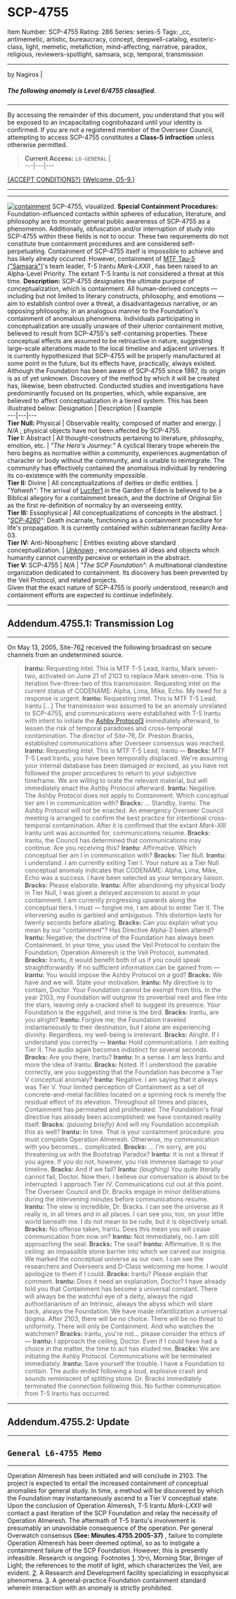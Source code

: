 # SCP-4755
Item Number: SCP-4755
Rating: 286
Series: series-5
Tags: _cc, antimemetic, artistic, bureaucracy, concept, deepwell-catalog, esoteric-class, light, memetic, metafiction, mind-affecting, narrative, paradox, religious, reviewers-spotlight, samsara, scp, temporal, transmission

---

by Nagiros
| 
##### The following anomaly is Level 6/4755 classified.
* * *
By accessing the remainder of this document, you understand that you will be exposed to an incapacitating cognitohazard until your identity is confirmed. If you are not a registered member of the Overseer Council, attempting to access SCP-4755 constitutes a **Class-5 infraction** unless otherwise permitted.
> **Current Access:** `L6-GENERAL`
|   
---|---|---  
  
  
  

[{ACCEPT CONDITIONS?}](javascript:;)
[{Welcome, O5-9.}](javascript:;)
* * *
* * *
[![containment](https://scp-wiki.wdfiles.com/local--resized-images/scp-4755/containment/medium.jpg)](https://scp-wiki.wdfiles.com/local--files/scp-4755/containment)
SCP-4755, visualized.
**Special Containment Procedures:** Foundation-influenced contacts within spheres of education, literature, and philosophy are to monitor general public awareness of SCP-4755 as a phenomenon. Additionally, obfuscation and/or interruption of study into SCP-4755 within these fields is not to occur. These two requirements do not constitute true containment procedures and are considered self-perpetuating.
Containment of SCP-4755 itself is impossible to achieve and has likely already occurred. However, containment of [MTF Tau-5 ("Samsara")](/task-forces#tau-5)'s team leader, T-5 Irantu _Mark-LXXII_ , has been raised to an Alpha-Level Priority. The extant T-5 Irantu is not considered a threat at this time.
**Description:** SCP-4755 designates the ultimate purpose of conceptualization, which is containment. All human-derived concepts — including but not limited to literary constructs, philosophy, and emotions — aim to establish control over a threat, a disadvantageous narrative, or an opposing philosophy, in an analogous manner to the Foundation's containment of anomalous phenomena. Individuals participating in conceptualization are usually unaware of their ulterior containment motive, believed to result from SCP-4755's self-containing properties.
These conceptual effects are assumed to be retroactive in nature, suggesting large-scale alterations made to the local timeline and adjacent universes. It is currently hypothesized that SCP-4755 will be properly manufactured at some point in the future, but its effects have, practically, always existed.
Although the Foundation has been aware of SCP-4755 since 1987, its origin is as of yet unknown. Discovery of the method by which it will be created has, likewise, been obstructed.
Conducted studies and investigations have predominantly focused on its properties, which, while expansive, are believed to affect conceptualization in a tiered system. This has been illustrated below:
Designation | Description | Example  
---|---|---  
**Tier Null:** Physical | Observable reality, composed of matter and energy. | _N/A_ ; physical objects have not been affected by SCP-4755.  
**Tier I:** Abstract | All thought-constructs pertaining to literature, philosophy, emotion, etc. | _"The Hero's Journey:"_ A cyclical literary trope wherein the hero begins as normative within a community, experiences augmentation of character or body without the community, and is unable to reintegrate. The community has effectively contained the anomalous individual by rendering its co-existence with the community impossible.  
**Tier II:** Divine | All conceptualizations of deities or deific entities. | _"Yahweh":_ The arrival of [Lucifer](/the-eschaton)[1](javascript:;) in the Garden of Eden is believed to be a Biblical allegory for a containment breach, and the doctrine of Original Sin as the first re-definition of normalcy by an overseeing entity.  
**Tier III:** Essophysical | All conceptualizations of concepts in the abstract. | _"[SCP-4260](/scp-4260)":_ Death incarnate, functioning as a containment procedure for life's propagation. It is currently contained within subterranean facility Area-03.  
**Tier IV:** Anti-Noospheric | Entities existing above standard conceptualization. | _[Unknown](/scp-6820)_ ; encompasses all ideas and objects which humanity cannot currently perceive or entertain in the abstract.  
**Tier V:** SCP-4755 | _N/A_ | _"The SCP Foundation":_ A multinational clandestine organization dedicated to containment. Its discovery has been prevented by the Veil Protocol, and related projects.  
Given that the exact nature of SCP-4755 is poorly understood, research and containment efforts are expected to continue indefinitely.
* * *
## Addendum.4755.1: Transmission Log
* * *
On May 13, 2005, Site-76[2](javascript:;) received the following broadcast on secure channels from an undetermined source.
> **Irantu:** Requesting intel. This is MTF T-5 Lead, Irantu, Mark seven-two, activated on June 21 of 2103 to replace Mark seven-one. This is iteration five-three-two of this transmission. Requesting intel on the current status of CODENAME: Alpha, Lima, Mike, Echo. My need for a response is urgent.
> **Irantu:** Requesting intel. This is MTF T-5 Lead, Irantu […]
The transmission was assumed to be an anomaly unrelated to SCP-4755, and communications were established with T-5 Irantu with intent to initiate the [Ashby Protocol](/scp-4372)[3](javascript:;) immediately afterward, to lessen the risk of temporal paradoxes and cross-temporal contamination. The director of Site-76, Dr. Preston Bracks, established communications after Overseer consensus was reached.
> **Irantu:** Requesting intel. This is MTF T-5 Lead, Irantu —
> **Bracks:** MTF T-5 Lead Irantu, you have been temporally displaced. We're assuming your internal database has been damaged or excised, as you have not followed the proper procedures to return to your subjective timeframe. We are willing to orate the relevant material, but will immediately enact the Ashby Protocol afterward.
> **Irantu:** Negative. The Ashby Protocol does not apply to Containment. Which conceptual tier am I in communication with?
> **Bracks:** _…_ Standby, Irantu. The Ashby Protocol will not be enacted.
An emergency Overseer Council meeting is arranged to confirm the best practice for intentional cross-temporal contamination. After it is confirmed that the extant _Mark-XIII_ Irantu unit was accounted for, communications resume.
> **Bracks:** Irantu, the Council has determined that communications may continue. Are you receiving this?
> **Irantu:** Affirmative. Which conceptual tier am I in communication with?
> **Bracks:** Tier Null.
> **Irantu:** I understand. I am currently exiting Tier I. Your nature as a Tier Null conceptual anomaly indicates that CODENAME: Alpha, Lima, Mike, Echo was a success. I have been selected as your temporary liaison.
> **Bracks:** Please elaborate.
> **Irantu:** After abandoning my physical body in Tier Null, I was given a delayed ascension to assist in your containment. I am currently progressing upwards along the conceptual tiers. I must — forgive me, I am about to enter Tier II.
The intervening audio is garbled and ambiguous. This distortion lasts for twenty seconds before abating.
> **Bracks:** Can you explain what you mean by our "containment"? Has Directive Alpha-2 been altered?
> **Irantu:** Negative; the doctrine of the Foundation has always been Containment. In your time, you used the Veil Protocol to contain the Foundation; Operation Almeresh is the Veil Protocol, summated.
> **Bracks:** Irantu, it would benefit both of us if you could speak straightforwardly. If no sufficient information can be gained from —
> **Irantu:** You would impose the Ashby Protocol on a god?
> **Bracks:** We have and we will. State your motivation.
> **Irantu:** My directive is to contain, Doctor. Your Foundation cannot be exempt from this. In the year 2103, my Foundation will outgrow its proverbial nest and flee into the stars, leaving only a cracked shell to suggest its presence. Your Foundation is the eggshell, and mine is the bird.
> **Bracks:** Irantu, are you alright?
> **Irantu:** Forgive me; the Foundation traveled instantaneously to their destination, but I alone am experiencing divinity. Regardless, my well-being is irrelevant.
> **Bracks:** Alright. If I understand you correctly —
> **Irantu:** Hold communications. I am exiting Tier II.
The audio again becomes indistinct for several seconds.
> **Bracks:** Are you there, Irantu?
> **Irantu:** In a sense. I am less Irantu and more the idea of Irantu.
> **Bracks:** Noted. If I understood the parable correctly, are you suggesting that the Foundation has become a Tier V conceptual anomaly?
> **Irantu:** Negative. I am saying that it always was Tier V. Your limited perception of Containment as a set of concrete-and-metal facilities located on a spinning rock is merely the residual effect of its elevation. Throughout all times and places, Containment has permeated and proliferated. The Foundation's final directive has already been accomplished: we have contained reality itself.
> **Bracks:** _(pausing briefly)_ And will my Foundation accomplish this as well?
> **Irantu:** In time. That is your containment procedure: you must complete Operation Almeresh. Otherwise, my communication with you becomes… complicated.
> **Bracks:** … I'm sorry, are you threatening us with the Bootstrap Paradox?
> **Irantu:** It is not a threat if you agree. If you do not, however, you risk immense damage to your timeline.
> **Bracks:** And if we fail?
> **Irantu:** _(laughing)_ You quite literally cannot fail, Doctor. Now then, I believe our conversation is about to be interrupted. I approach Tier IV.
Communications cut out at this point. The Overseer Council and Dr. Bracks engage in minor deliberations during the intervening minutes before communications resume.
> **Irantu:** The view is incredible, Dr. Bracks. I can see the universe as it really is, in all times and in all places. I can see you, too, on your little world beneath me. I do not mean to be rude, but it is objectively small.
> **Bracks:** No offense taken, Irantu. Does this mean you will cease communication from now on?
> **Irantu:** Not immediately, no. I am still approaching the seal.
> **Bracks:** The seal?
> **Irantu:** Affirmative. It is the ceiling: an impassible stone barrier into which we carved our insignia. We marked the conceptual universe as our own. I can see the researchers and Overseers and D-Class welcoming me home. I would apologize to them if I could.
> **Bracks:** Irantu? Please explain that comment.
> **Irantu:** Does it need an explanation, Doctor? I have already told you that Containment has become a universal constant. There will always be the watchful eye of a deity, always the rigid authoritarianism of an Intrinsic, always the abyss which will stare back, always the Foundation. We have made infantilization a universal dogma. After 2103, there will be no choice. There will be no threat to uniformity. There will only be Containment. And who watches the watchmen?
> **Bracks:** Irantu, you're not… please consider the ethics of —
> **Irantu:** I approach the ceiling, Doctor. Even if I could have had a choice in the matter, the time to act has eluded me.
> **Bracks:** We are initiating the Ashby Protocol. Communications will be terminated immediately.
> **Irantu:** Save yourself the trouble. I have a Foundation to contain.
The audio ended following a loud, explosive crash and sounds reminiscent of splitting stone. Dr. Bracks immediately terminated the connection following this. No further communication from T-5 Irantu has occurred.
* * *
## Addendum.4755.2: Update
* * *
## `General L6-4755 Memo`
* * *
Operation Almeresh has been initiated and will conclude in 2103. The project is expected to entail the increased containment of conceptual anomalies for general study. In time, a method will be discovered by which the Foundation may instantaneously ascend to a Tier V conceptual state.
Upon the conclusion of Operation Almeresh, T-5 Irantu _Mark-LXXII_ will contact a past iteration of the SCP Foundation and relay the necessity of Operation Almeresh. The aftermath of T-5 Irantu's involvement is presumably an unavoidable consequence of the operation.
Per general Overwatch consensus **(See: Minutes.4755.2005-37)** , failure to complete Operation Almeresh has been deemed optimal, so as to instigate a containment failure of the SCP Foundation. However, this is presently infeasible.
Research is ongoing.
Footnotes
[1](javascript:;). הֵילֵל, Morning Star, Bringer of Light; the references to the motif of light, which characterizes the Veil, are evident.
[2](javascript:;). A Research and Development facility specializing in essophysical phenomena.
[3](javascript:;). A general-practice Foundation containment standard wherein interaction with an anomaly is strictly prohibited.